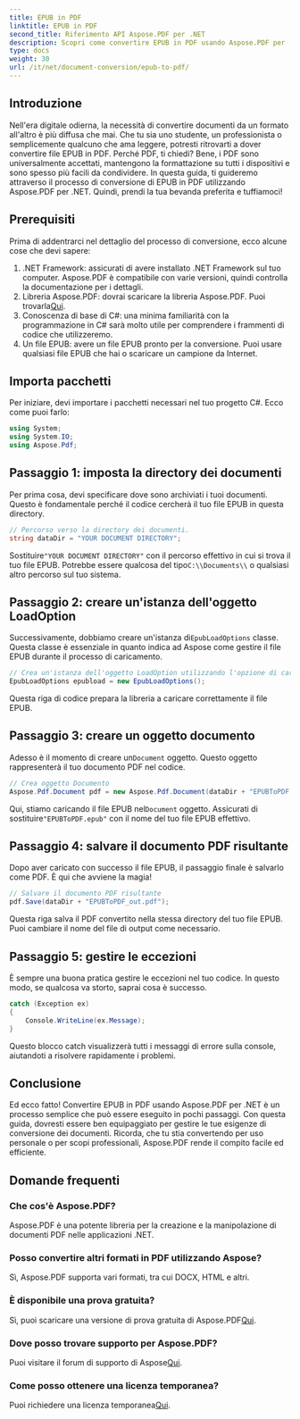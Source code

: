 ```yaml
---
title: EPUB in PDF
linktitle: EPUB in PDF
second_title: Riferimento API Aspose.PDF per .NET
description: Scopri come convertire EPUB in PDF usando Aspose.PDF per .NET con questa guida passo-passo. Facile, efficiente e perfetta per tutti gli utenti.
type: docs
weight: 30
url: /it/net/document-conversion/epub-to-pdf/
---
```

## Introduzione

Nell'era digitale odierna, la necessità di convertire documenti da un formato all'altro è più diffusa che mai. Che tu sia uno studente, un professionista o semplicemente qualcuno che ama leggere, potresti ritrovarti a dover convertire file EPUB in PDF. Perché PDF, ti chiedi? Bene, i PDF sono universalmente accettati, mantengono la formattazione su tutti i dispositivi e sono spesso più facili da condividere. In questa guida, ti guideremo attraverso il processo di conversione di EPUB in PDF utilizzando Aspose.PDF per .NET. Quindi, prendi la tua bevanda preferita e tuffiamoci!

## Prerequisiti

Prima di addentrarci nel dettaglio del processo di conversione, ecco alcune cose che devi sapere:

1. .NET Framework: assicurati di avere installato .NET Framework sul tuo computer. Aspose.PDF è compatibile con varie versioni, quindi controlla la documentazione per i dettagli.
2. Libreria Aspose.PDF: dovrai scaricare la libreria Aspose.PDF. Puoi trovarla[Qui](https://releases.aspose.com/pdf/net/).
3. Conoscenza di base di C#: una minima familiarità con la programmazione in C# sarà molto utile per comprendere i frammenti di codice che utilizzeremo.
4. Un file EPUB: avere un file EPUB pronto per la conversione. Puoi usare qualsiasi file EPUB che hai o scaricare un campione da Internet.

## Importa pacchetti

Per iniziare, devi importare i pacchetti necessari nel tuo progetto C#. Ecco come puoi farlo:

```csharp
using System;
using System.IO;
using Aspose.Pdf;
```

## Passaggio 1: imposta la directory dei documenti

Per prima cosa, devi specificare dove sono archiviati i tuoi documenti. Questo è fondamentale perché il codice cercherà il tuo file EPUB in questa directory.

```csharp
// Percorso verso la directory dei documenti.
string dataDir = "YOUR DOCUMENT DIRECTORY";
```

 Sostituire`"YOUR DOCUMENT DIRECTORY"` con il percorso effettivo in cui si trova il tuo file EPUB. Potrebbe essere qualcosa del tipo`C:\\Documents\\` o qualsiasi altro percorso sul tuo sistema.

## Passaggio 2: creare un'istanza dell'oggetto LoadOption

 Successivamente, dobbiamo creare un'istanza di`EpubLoadOptions` classe. Questa classe è essenziale in quanto indica ad Aspose come gestire il file EPUB durante il processo di caricamento.

```csharp
// Crea un'istanza dell'oggetto LoadOption utilizzando l'opzione di caricamento EPUB
EpubLoadOptions epubload = new EpubLoadOptions();
```

Questa riga di codice prepara la libreria a caricare correttamente il file EPUB.

## Passaggio 3: creare un oggetto documento

Adesso è il momento di creare un`Document` oggetto. Questo oggetto rappresenterà il tuo documento PDF nel codice.

```csharp
// Crea oggetto Documento
Aspose.Pdf.Document pdf = new Aspose.Pdf.Document(dataDir + "EPUBToPDF.epub", epubload);
```

 Qui, stiamo caricando il file EPUB nel`Document` oggetto. Assicurati di sostituire`"EPUBToPDF.epub"` con il nome del tuo file EPUB effettivo.

## Passaggio 4: salvare il documento PDF risultante

Dopo aver caricato con successo il file EPUB, il passaggio finale è salvarlo come PDF. È qui che avviene la magia!

```csharp
// Salvare il documento PDF risultante
pdf.Save(dataDir + "EPUBToPDF_out.pdf");
```

Questa riga salva il PDF convertito nella stessa directory del tuo file EPUB. Puoi cambiare il nome del file di output come necessario.

## Passaggio 5: gestire le eccezioni

È sempre una buona pratica gestire le eccezioni nel tuo codice. In questo modo, se qualcosa va storto, saprai cosa è successo.

```csharp
catch (Exception ex)
{
    Console.WriteLine(ex.Message);
}
```

Questo blocco catch visualizzerà tutti i messaggi di errore sulla console, aiutandoti a risolvere rapidamente i problemi.

## Conclusione

Ed ecco fatto! Convertire EPUB in PDF usando Aspose.PDF per .NET è un processo semplice che può essere eseguito in pochi passaggi. Con questa guida, dovresti essere ben equipaggiato per gestire le tue esigenze di conversione dei documenti. Ricorda, che tu stia convertendo per uso personale o per scopi professionali, Aspose.PDF rende il compito facile ed efficiente.

## Domande frequenti

### Che cos'è Aspose.PDF?
Aspose.PDF è una potente libreria per la creazione e la manipolazione di documenti PDF nelle applicazioni .NET.

### Posso convertire altri formati in PDF utilizzando Aspose?
Sì, Aspose.PDF supporta vari formati, tra cui DOCX, HTML e altri.

### È disponibile una prova gratuita?
 Sì, puoi scaricare una versione di prova gratuita di Aspose.PDF[Qui](https://releases.aspose.com/).

### Dove posso trovare supporto per Aspose.PDF?
 Puoi visitare il forum di supporto di Aspose[Qui](https://forum.aspose.com/c/pdf/10).

### Come posso ottenere una licenza temporanea?
 Puoi richiedere una licenza temporanea[Qui](https://purchase.aspose.com/temporary-license/).